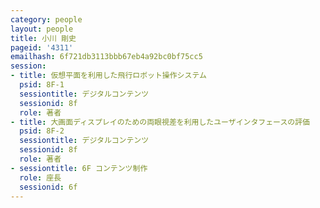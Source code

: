 ```yaml
---
category: people
layout: people
title: 小川 剛史
pageid: '4311'
emailhash: 6f721db3113bbb67eb4a92bc0bf75cc5
session:
- title: 仮想平面を利用した飛行ロボット操作システム
  psid: 8F-1
  sessiontitle: デジタルコンテンツ
  sessionid: 8f
  role: 著者
- title: 大画面ディスプレイのための両眼視差を利用したユーザインタフェースの評価
  psid: 8F-2
  sessiontitle: デジタルコンテンツ
  sessionid: 8f
  role: 著者
- sessiontitle: 6F コンテンツ制作
  role: 座長
  sessionid: 6f
---
```

